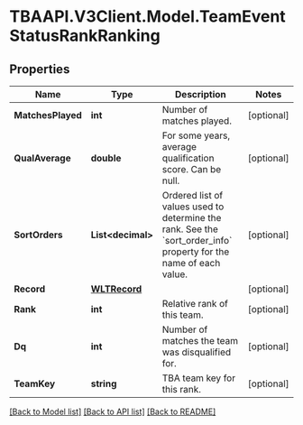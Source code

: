 # TBAAPI.V3Client.Model.TeamEventStatusRankRanking
## Properties

Name | Type | Description | Notes
------------ | ------------- | ------------- | -------------
**MatchesPlayed** | **int** | Number of matches played. | [optional] 
**QualAverage** | **double** | For some years, average qualification score. Can be null. | [optional] 
**SortOrders** | **List&lt;decimal&gt;** | Ordered list of values used to determine the rank. See the &#x60;sort_order_info&#x60; property for the name of each value. | [optional] 
**Record** | [**WLTRecord**](WLTRecord.md) |  | [optional] 
**Rank** | **int** | Relative rank of this team. | [optional] 
**Dq** | **int** | Number of matches the team was disqualified for. | [optional] 
**TeamKey** | **string** | TBA team key for this rank. | [optional] 

[[Back to Model list]](../README.md#documentation-for-models) [[Back to API list]](../README.md#documentation-for-api-endpoints) [[Back to README]](../README.md)

